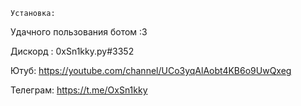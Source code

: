 

    Установка:
  
 
Удачного пользования ботом :3


Дискорд : 0xSn1kky.py#3352

Ютуб: https://youtube.com/channel/UCo3yqAlAobt4KB6o9UwQxeg

Телеграм: https://t.me/OxSn1kky
